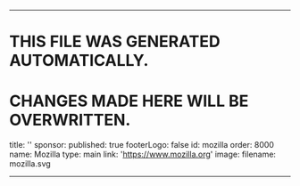----

# THIS FILE WAS GENERATED AUTOMATICALLY.
# CHANGES MADE HERE WILL BE OVERWRITTEN.

title: ''
sponsor:
  published: true
  footerLogo: false
  id: mozilla
  order: 8000
  name: Mozilla
  type: main
  link: 'https://www.mozilla.org'
  image:
    filename: mozilla.svg

----

